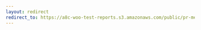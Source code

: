 ```yaml
---
layout: redirect
redirect_to: https://a8c-woo-test-reports.s3.amazonaws.com/public/pr-merge/40613/e2e/index.html
---
```

